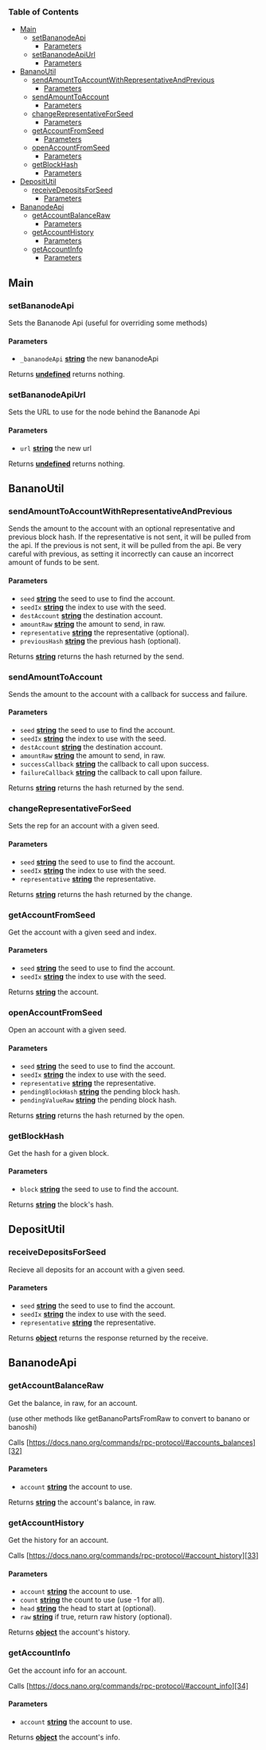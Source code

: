 <!-- Generated by documentation.js. Update this documentation by updating the source code. -->

### Table of Contents

-   [Main][1]
    -   [setBananodeApi][2]
        -   [Parameters][3]
    -   [setBananodeApiUrl][4]
        -   [Parameters][5]
-   [BananoUtil][6]
    -   [sendAmountToAccountWithRepresentativeAndPrevious][7]
        -   [Parameters][8]
    -   [sendAmountToAccount][9]
        -   [Parameters][10]
    -   [changeRepresentativeForSeed][11]
        -   [Parameters][12]
    -   [getAccountFromSeed][13]
        -   [Parameters][14]
    -   [openAccountFromSeed][15]
        -   [Parameters][16]
    -   [getBlockHash][17]
        -   [Parameters][18]
-   [DepositUtil][19]
    -   [receiveDepositsForSeed][20]
        -   [Parameters][21]
-   [BananodeApi][22]
    -   [getAccountBalanceRaw][23]
        -   [Parameters][24]
    -   [getAccountHistory][25]
        -   [Parameters][26]
    -   [getAccountInfo][27]
        -   [Parameters][28]

## Main

### setBananodeApi

Sets the Bananode Api (useful for overriding some methods)

#### Parameters

-   `_bananodeApi` **[string][29]** the new bananodeApi

Returns **[undefined][30]** returns nothing.

### setBananodeApiUrl

Sets the URL to use for the node behind the Bananode Api

#### Parameters

-   `url` **[string][29]** the new url

Returns **[undefined][30]** returns nothing.

## BananoUtil

### sendAmountToAccountWithRepresentativeAndPrevious

Sends the amount to the account with an optional representative and
previous block hash.
If the representative is not sent, it will be pulled from the api.
If the previous is not sent, it will be pulled from the api.
Be very careful with previous, as setting it incorrectly
can cause an incorrect amount of funds to be sent.

#### Parameters

-   `seed` **[string][29]** the seed to use to find the account.
-   `seedIx` **[string][29]** the index to use with the seed.
-   `destAccount` **[string][29]** the destination account.
-   `amountRaw` **[string][29]** the amount to send, in raw.
-   `representative` **[string][29]** the representative (optional).
-   `previousHash` **[string][29]** the previous hash (optional).

Returns **[string][29]** returns the hash returned by the send.

### sendAmountToAccount

Sends the amount to the account with a callback for success and failure.

#### Parameters

-   `seed` **[string][29]** the seed to use to find the account.
-   `seedIx` **[string][29]** the index to use with the seed.
-   `destAccount` **[string][29]** the destination account.
-   `amountRaw` **[string][29]** the amount to send, in raw.
-   `successCallback` **[string][29]** the callback to call upon success.
-   `failureCallback` **[string][29]** the callback to call upon failure.

Returns **[string][29]** returns the hash returned by the send.

### changeRepresentativeForSeed

Sets the rep for an account with a given seed.

#### Parameters

-   `seed` **[string][29]** the seed to use to find the account.
-   `seedIx` **[string][29]** the index to use with the seed.
-   `representative` **[string][29]** the representative.

Returns **[string][29]** returns the hash returned by the change.

### getAccountFromSeed

Get the account with a given seed and index.

#### Parameters

-   `seed` **[string][29]** the seed to use to find the account.
-   `seedIx` **[string][29]** the index to use with the seed.

Returns **[string][29]** the account.

### openAccountFromSeed

Open an account with a given seed.

#### Parameters

-   `seed` **[string][29]** the seed to use to find the account.
-   `seedIx` **[string][29]** the index to use with the seed.
-   `representative` **[string][29]** the representative.
-   `pendingBlockHash` **[string][29]** the pending block hash.
-   `pendingValueRaw` **[string][29]** the pending block hash.

Returns **[string][29]** returns the hash returned by the open.

### getBlockHash

Get the hash for a given block.

#### Parameters

-   `block` **[string][29]** the seed to use to find the account.

Returns **[string][29]** the block's hash.

## DepositUtil

### receiveDepositsForSeed

Recieve all deposits for an account with a given seed.

#### Parameters

-   `seed` **[string][29]** the seed to use to find the account.
-   `seedIx` **[string][29]** the index to use with the seed.
-   `representative` **[string][29]** the representative.

Returns **[object][31]** returns the response returned by the receive.

## BananodeApi

### getAccountBalanceRaw

Get the balance, in raw, for an account.

(use other methods like getBananoPartsFromRaw to convert to banano or banoshi)

Calls [https://docs.nano.org/commands/rpc-protocol/#accounts_balances][32]

#### Parameters

-   `account` **[string][29]** the account to use.

Returns **[string][29]** the account's balance, in raw.

### getAccountHistory

Get the history for an account.

Calls [https://docs.nano.org/commands/rpc-protocol/#account_history][33]

#### Parameters

-   `account` **[string][29]** the account to use.
-   `count` **[string][29]** the count to use (use -1 for all).
-   `head` **[string][29]** the head to start at (optional).
-   `raw` **[string][29]** if true, return raw history (optional).

Returns **[object][31]** the account's history.

### getAccountInfo

Get the account info for an account.

Calls [https://docs.nano.org/commands/rpc-protocol/#account_info][34]

#### Parameters

-   `account` **[string][29]** the account to use.

Returns **[object][31]** the account's info.

[1]: #main

[2]: #setbananodeapi

[3]: #parameters

[4]: #setbananodeapiurl

[5]: #parameters-1

[6]: #bananoutil

[7]: #sendamounttoaccountwithrepresentativeandprevious

[8]: #parameters-2

[9]: #sendamounttoaccount

[10]: #parameters-3

[11]: #changerepresentativeforseed

[12]: #parameters-4

[13]: #getaccountfromseed

[14]: #parameters-5

[15]: #openaccountfromseed

[16]: #parameters-6

[17]: #getblockhash

[18]: #parameters-7

[19]: #depositutil

[20]: #receivedepositsforseed

[21]: #parameters-8

[22]: #bananodeapi

[23]: #getaccountbalanceraw

[24]: #parameters-9

[25]: #getaccounthistory

[26]: #parameters-10

[27]: #getaccountinfo

[28]: #parameters-11

[29]: https://developer.mozilla.org/docs/Web/JavaScript/Reference/Global_Objects/String

[30]: https://developer.mozilla.org/docs/Web/JavaScript/Reference/Global_Objects/undefined

[31]: https://developer.mozilla.org/docs/Web/JavaScript/Reference/Global_Objects/Object

[32]: https://docs.nano.org/commands/rpc-protocol/#accounts_balances

[33]: https://docs.nano.org/commands/rpc-protocol/#account_history

[34]: https://docs.nano.org/commands/rpc-protocol/#account_info
